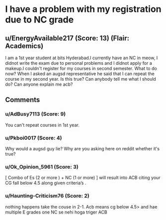 # I have a problem with my registration due to NC grade
## u/EnergyAvailable217 (Score: 13) (Flair: Academics)
I am a 1st year student at bits Hyderabad.I currently have an NC in meow, I didnot write the exam due to personal problems and I didnot apply for a makeup.I couldn't register for my courses in second semester. What to do now? When I asked an augsd representative he said that I can repeat the course in my second year. Is this true? Can anybody tell me what I should do? Can anyone explain me acb?


## Comments

### u/AdBusy7113 (Score: 9)
You can't repeat courses in 1st year.


### u/Pkboi0017 (Score: 4)
Why would a augsd guy lie? Why are you asking here on reddit whether it's true?


### u/Ok_Opinion_5961 (Score: 3)
[ Combo of Es (2 or more ) + NC (1 or more) ] will result into ACB citing your CG fall below 4.5 along given criteria’s .


### u/Haunting-Criticism76 (Score: 2)
nothing happens take the couse in 2-1. Acb means cg below 4.5&gt; and hae multiple E grades one NC se nehi hoga triger ACB




